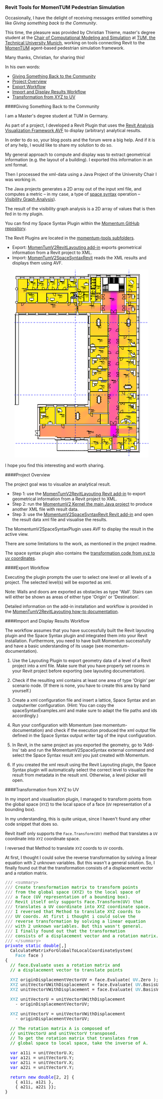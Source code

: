 <head>
<meta http-equiv="Content-Type" content="text/html; charset=utf-8">
<link rel="stylesheet" type="text/css" href="bc.css">
<!--
<script src="run_prettify.js" type="text/javascript"></script>
<script src="https://google-code-prettify.googlecode.com/svn/loader/run_prettify.js" type="text/javascript"></script>
-->
<script src="https://cdn.rawgit.com/google/code-prettify/master/loader/run_prettify.js" type="text/javascript"></script>
</head>

<!---

- https://github.com/tumcms/MomenTUM
  pedestrian simulation framework and tools
  the [Chair of Computational Modeling and Simulation](https://www.cms.bgu.tum.de/en/)
  [Technische Universität München](https://www.tum.de)
  The [layout-tools](https://github.com/tumcms/MomenTUM/tree/master/momentum-tools) projects provide mechanisms to generate simulation scenarios based on different input data (AutoCAD, Revit, OSM).
  https://github.com/tumcms/MomenTUM/tree/master/momentum-tools/momentum-layout-tools/momentum-layout-tools-revit
  This plugin is used to export geometrical information from a Revit project to a xml. The generated xml contains layouts (scenarios/levels) which can be used for Momentum simulations.

 #RevitAPI @AutodeskRevit #bim #dynamobim @AutodeskForge #ForgeDevCon #AULONDON

Christian Thieme of the Chair of Computational Modeling and Simulation at TUM, the Technical University Munich, shares his tools connecting Revit to the MomenTUM agent-based pedestrian simulation framework
&ndash; Giving something back to the community
&ndash; Project overview
&ndash; Export workflow
&ndash; Import and display results workflow
&ndash; Transformation from <code>XYZ</code> to <code>UV</code>...

--->

### Revit Tools for MomenTUM Pedestrian Simulation

Occasionally, I have the delight of receiving messages entitled something like *Giving something back to the Community*.

This time, the pleasure was provided by Christian Thieme, master's degree student at
the [Chair of Computational Modeling and Simulation](https://www.cms.bgu.tum.de/en) at
[TUM, the Technical University Munich](https://www.tum.de),
working on tools connecting Revit to
the [MomenTUM](https://www.cms.bgu.tum.de/en/31-forschung/projekte/456-momentum) agent-based
pedestrian simulation framework.

Many thanks, Christian, for sharing this!

In his own words:

- [Giving Something Back to the Community](#2) 
- [Project Overview](#3) 
- [Export Workflow](#4) 
- [Import and Display Results Workflow](#5) 
- [Transformation from XYZ to UV](#6) 


####<a name="2"></a>Giving Something Back to the Community

I am a Master's degree student at TUM in Germany.

As part of a project, I developed a Revit Plugin that uses
the [Revit Analysis Visualization Framework AVF](http://thebuildingcoder.typepad.com/blog/avf) to
display (arbitrary) analytical results.

In order to do so, your blog posts and the forum were a big help. And if it is of any help, I would like to share my solution to do so.

My general approach to compute and display was to extract geometrical information (e.g. the layout of a building).
I exported this information in an xml format.

Then I processed the xml-data using a Java Project of the University Chair I was working in.

The Java projects generates a 2D array out of the input xml file, and computes a metric &ndash; in my case, a type
of [space syntax](https://en.wikipedia.org/wiki/Space_syntax) operation
&ndash; [Visibility Graph Analysis](https://en.wikipedia.org/wiki/Visibility_graph_analysis)).

The result of the visibility graph analysis is a 2D array of values that is then fed in to my plugin.

You can find my Space Syntax Plugin within
the [Momentum GitHub repository](https://github.com/tumcms/MomenTUM).

The Revit Plugins are located in
the [momentum-tools subfolders](https://github.com/tumcms/MomenTUM/tree/master/momentum-tools).

- Export: [MomenTumV2RevitLayouting add-in](https://github.com/tumcms/MomenTUM/tree/master/momentum-tools/momentum-layout-tools/momentum-layout-tools-revit) exports geometrical information from a Revit project to XML.
- Import: [MomenTumV2SpaceSyntaxRevit](https://github.com/tumcms/MomenTUM/tree/master/momentum-tools/momentum-spaceSyntax-tools/momentum-spaceSyntax-tools-revit) reads the XML results and displays them using AVF.

<center>
<img src="img/momentum_gebaeude_7_rvt_export.png" alt="Gebaeude 7" width="442"/>
</center>

I hope you find this interesting and worth sharing.


####<a name="3"></a>Project Overview

The project goal was to visualize an analytical result.
 
- Step 1: use
the [MomenTumV2RevitLayouting Revit add-in](https://github.com/tumcms/MomenTUM/tree/master/momentum-tools/momentum-layout-tools/momentum-layout-tools-revit) to
export geometrical information from a Revit project to XML.
- Step 2: run
the [MomentumV2 Kernel the main Java project](https://github.com/tumcms/MomenTUM) to produce another XML file with result data.
- Step 3: use
the [MomentumV2SpaceSyntaxRevit Revit add-in](https://github.com/tumcms/MomenTUM/tree/master/momentum-tools/momentum-spaceSyntax-tools/momentum-spaceSyntax-tools-revit) and open the result data xml file and visualise the results.

The MomentumV2SpaceSyntaxPlugin uses AVF to display the result in the active view.

There are some limitations to the work, as mentioned in the project readme.

The space syntax plugin also contains the [transformation code from xyz to uv coordinates](#6).


####<a name="4"></a>Export Workflow

Executing the plugin prompts the user to select one level or all levels of a project. The selected level(s) will be exported as xml.

Note: Walls and doors are exported as obstacles as type 'Wall'. Stairs can will either be shown as areas of either type 'Origin' or 'Destination'.

Detailed information on the add-in installation and workflow is provided in
the [MomenTumV2RevitLayouting how-to documentation](zip/HowTo_MomenTumV2RevitLayouting.pdf).


####<a name="5"></a>Import and Display Results Workflow

The workflow assumes that you have successfully built the Revit layouting plugin and the Space Syntax plugin and integrated them into your Revit installation. Furthermore, you need to have built Momentum successfully and have a basic understanding of its usage (see momentum-documentation).

1. Use the Layouting Plugin to export geometry data of a level of a Revit project into a xml file. Make sure that you have properly set rooms in your Revit project before exporting (see layouting documentation).

2. Check if the resulting xml contains at least one area of type 'Origin' per scenario node.
(If there is none, you have to create this area by hand yourself.)

3. Create a xml configuration file and insert a lattice, Space Syntax and an outputwriter configuration.
(Hint: You can copy the spaceSyntaxExamples.xml and make sure to adapt the file paths and ids accordingly.)

4. Run your configuration with Momentum (see momentum-documentation) and check if the execution produced the xml output file defined in the Space Syntax output writer tag of the input configuration.

5. In Revit, in the same project as you exported the geometry, go to 'Add-Ins' tab and run the MomentumV2SpaceSyntax external command and select the Space Syntax result xml you just created with Momentum.

6. If you created the xml result using the Revit Layouting plugin, the Space Syntax plugin will automatically select the correct level to visualize the result from metadata in the result xml. Otherwise, a level picker will open.


####<a name="6"></a>Transformation from XYZ to UV

In my import and visualisation plugin, I managed to transform points from the global space (`XYZ`) to the local space of a face (`UV` representation of a bounding box).

In my understanding, this is quite unique, since I haven't found any other code snippet that does so.

Revit itself only supports the `Face.Transform(UV)` method that translates a `UV` coordinate into `XYZ` coordinate space.

I reversed that Method to translate `XYZ` coords to `UV` coords.

At first, I thought I could solve the reverse transformation by solving a linear equation with 2 unknown variables. But this wasn't a general solution. So, I finally found out that the transformation consists of a displacement vector and a rotation matrix.

<pre class="code">
<span style="color:gray;">///</span><span style="color:green;">&nbsp;</span><span style="color:gray;">&lt;</span><span style="color:gray;">summary</span><span style="color:gray;">&gt;</span>
<span style="color:gray;">///</span><span style="color:green;">&nbsp;Create&nbsp;transformation&nbsp;matrix&nbsp;to&nbsp;transform&nbsp;points&nbsp;</span>
<span style="color:gray;">///</span><span style="color:green;">&nbsp;from&nbsp;the&nbsp;global&nbsp;space&nbsp;(XYZ)&nbsp;to&nbsp;the&nbsp;local&nbsp;space&nbsp;of&nbsp;</span>
<span style="color:gray;">///</span><span style="color:green;">&nbsp;a&nbsp;face&nbsp;(UV&nbsp;representation&nbsp;of&nbsp;a&nbsp;bounding&nbsp;box).</span>
<span style="color:gray;">///</span><span style="color:green;">&nbsp;Revit&nbsp;itself&nbsp;only&nbsp;supports&nbsp;Face.Transform(UV)&nbsp;that&nbsp;</span>
<span style="color:gray;">///</span><span style="color:green;">&nbsp;translates&nbsp;a&nbsp;UV&nbsp;coordinate&nbsp;into&nbsp;XYZ&nbsp;coordinate&nbsp;space.&nbsp;</span>
<span style="color:gray;">///</span><span style="color:green;">&nbsp;I&nbsp;reversed&nbsp;that&nbsp;Method&nbsp;to&nbsp;translate&nbsp;XYZ&nbsp;coords&nbsp;to&nbsp;</span>
<span style="color:gray;">///</span><span style="color:green;">&nbsp;UV&nbsp;coords.&nbsp;At&nbsp;first&nbsp;i&nbsp;thought&nbsp;i&nbsp;could&nbsp;solve&nbsp;the&nbsp;</span>
<span style="color:gray;">///</span><span style="color:green;">&nbsp;reverse&nbsp;transformation&nbsp;by&nbsp;solving&nbsp;a&nbsp;linear&nbsp;equation&nbsp;</span>
<span style="color:gray;">///</span><span style="color:green;">&nbsp;with&nbsp;2&nbsp;unknown&nbsp;variables.&nbsp;But&nbsp;this&nbsp;wasn&#39;t&nbsp;general.&nbsp;</span>
<span style="color:gray;">///</span><span style="color:green;">&nbsp;I&nbsp;finally&nbsp;found&nbsp;out&nbsp;that&nbsp;the&nbsp;transformation&nbsp;</span>
<span style="color:gray;">///</span><span style="color:green;">&nbsp;consists&nbsp;of&nbsp;a&nbsp;displacement&nbsp;vector&nbsp;and&nbsp;a&nbsp;rotation&nbsp;matrix.</span>
<span style="color:gray;">///</span><span style="color:green;">&nbsp;</span><span style="color:gray;">&lt;/</span><span style="color:gray;">summary</span><span style="color:gray;">&gt;</span>
<span style="color:blue;">private</span>&nbsp;<span style="color:blue;">static</span>&nbsp;<span style="color:blue;">double</span>[,]&nbsp;
&nbsp;&nbsp;CalculateMatrixForGlobalToLocalCoordinateSystem(&nbsp;
&nbsp;&nbsp;&nbsp;&nbsp;<span style="color:#2b91af;">Face</span>&nbsp;face&nbsp;)
{
&nbsp;&nbsp;<span style="color:green;">//&nbsp;face.Evaluate&nbsp;uses&nbsp;a&nbsp;rotation&nbsp;matrix&nbsp;and</span>
&nbsp;&nbsp;<span style="color:green;">//&nbsp;a&nbsp;displacement&nbsp;vector&nbsp;to&nbsp;translate&nbsp;points</span>

&nbsp;&nbsp;<span style="color:#2b91af;">XYZ</span>&nbsp;originDisplacementVectorUV&nbsp;=&nbsp;face.Evaluate(&nbsp;<span style="color:#2b91af;">UV</span>.Zero&nbsp;);
&nbsp;&nbsp;<span style="color:#2b91af;">XYZ</span>&nbsp;unitVectorUWithDisplacement&nbsp;=&nbsp;face.Evaluate(&nbsp;<span style="color:#2b91af;">UV</span>.BasisU&nbsp;);
&nbsp;&nbsp;<span style="color:#2b91af;">XYZ</span>&nbsp;unitVectorVWithDisplacement&nbsp;=&nbsp;face.Evaluate(&nbsp;<span style="color:#2b91af;">UV</span>.BasisV&nbsp;);

&nbsp;&nbsp;<span style="color:#2b91af;">XYZ</span>&nbsp;unitVectorU&nbsp;=&nbsp;unitVectorUWithDisplacement&nbsp;
&nbsp;&nbsp;&nbsp;&nbsp;-&nbsp;originDisplacementVectorUV;

&nbsp;&nbsp;<span style="color:#2b91af;">XYZ</span>&nbsp;unitVectorV&nbsp;=&nbsp;unitVectorVWithDisplacement&nbsp;
&nbsp;&nbsp;&nbsp;&nbsp;-&nbsp;originDisplacementVectorUV;

&nbsp;&nbsp;<span style="color:green;">//&nbsp;The&nbsp;rotation&nbsp;matrix&nbsp;A&nbsp;is&nbsp;composed&nbsp;of</span>
&nbsp;&nbsp;<span style="color:green;">//&nbsp;unitVectorU&nbsp;and&nbsp;unitVectorV&nbsp;transposed.</span>
&nbsp;&nbsp;<span style="color:green;">//&nbsp;To&nbsp;get&nbsp;the&nbsp;rotation&nbsp;matrix&nbsp;that&nbsp;translates&nbsp;from&nbsp;</span>
&nbsp;&nbsp;<span style="color:green;">//&nbsp;global&nbsp;space&nbsp;to&nbsp;local&nbsp;space,&nbsp;take&nbsp;the&nbsp;inverse&nbsp;of&nbsp;A.</span>

&nbsp;&nbsp;<span style="color:blue;">var</span>&nbsp;a11i&nbsp;=&nbsp;unitVectorU.X;
&nbsp;&nbsp;<span style="color:blue;">var</span>&nbsp;a12i&nbsp;=&nbsp;unitVectorU.Y;
&nbsp;&nbsp;<span style="color:blue;">var</span>&nbsp;a21i&nbsp;=&nbsp;unitVectorV.X;
&nbsp;&nbsp;<span style="color:blue;">var</span>&nbsp;a22i&nbsp;=&nbsp;unitVectorV.Y;

&nbsp;&nbsp;<span style="color:blue;">return</span>&nbsp;<span style="color:blue;">new</span>&nbsp;<span style="color:blue;">double</span>[2,&nbsp;2]&nbsp;{
&nbsp;&nbsp;&nbsp;&nbsp;{&nbsp;a11i,&nbsp;a12i&nbsp;},
&nbsp;&nbsp;&nbsp;&nbsp;{&nbsp;a21i,&nbsp;a22i&nbsp;}};
}
</pre>
